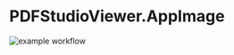 # PDFStudioViewer.AppImage

![example workflow](https://github.com/nx-appbuild-hub/PDFStudioViewer.AppImage//actions/workflows/makefile.yml/badge.svg)
